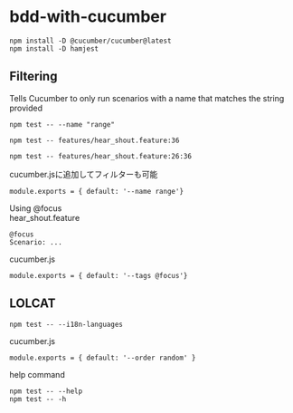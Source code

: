 # bdd-with-cucumber
```
npm install -D @cucumber/cucumber@latest
npm install -D hamjest
```
## Filtering
Tells Cucumber to only run scenarios with a name that matches the string provided
```
npm test -- --name "range"
```
```
npm test -- features/hear_shout.feature:36
```
```
npm test -- features/hear_shout.feature:26:36
```
cucumber.jsに追加してフィルターも可能
```
module.exports = { default: '--name range'}
```
  
Using @focus  
hear_shout.feature
```
@focus
Scenario: ...
```
cucumber.js
```
module.exports = { default: '--tags @focus'}
```
## LOLCAT
```
npm test -- --i18n-languages
```
cucumber.js
```
module.exports = { default: '--order random' }
```
help command
```
npm test -- --help
npm test -- -h
```